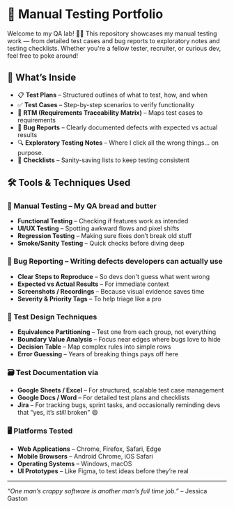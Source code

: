 # 🧪 Manual Testing Portfolio

Welcome to my QA lab! 👩‍🔬
This repository showcases my manual testing work — from detailed test cases and bug reports to exploratory notes and testing checklists. Whether you're a fellow tester, recruiter, or curious dev, feel free to poke around!

## 📂 What’s Inside

- 📋 **Test Plans** – Structured outlines of what to test, how, and when
- ✅ **Test Cases** – Step-by-step scenarios to verify functionality
- 🔗 **RTM (Requirements Traceability Matrix)** – Maps test cases to requirements
- 🐞 **Bug Reports** – Clearly documented defects with expected vs actual results
- 🔍 **Exploratory Testing Notes** – Where I click all the wrong things… on purpose.
- 🧠 **Checklists** – Sanity-saving lists to keep testing consistent

## 🛠️ Tools & Techniques Used

### 🧈 Manual Testing – My QA bread and butter  
- **Functional Testing** – Checking if features work as intended  
- **UI/UX Testing** – Spotting awkward flows and pixel shifts  
- **Regression Testing** – Making sure fixes don’t break old stuff  
- **Smoke/Sanity Testing** – Quick checks before diving deep  

### 🐛 Bug Reporting – Writing defects developers can actually use  
- **Clear Steps to Reproduce** – So devs don't guess what went wrong  
- **Expected vs Actual Results** – For immediate context  
- **Screenshots / Recordings** – Because visual evidence saves time  
- **Severity & Priority Tags** – To help triage like a pro  

### 📝 Test Design Techniques  
- **Equivalence Partitioning** – Test one from each group, not everything  
- **Boundary Value Analysis** – Focus near edges where bugs love to hide  
- **Decision Table** – Map complex rules into simple rows  
- **Error Guessing** – Years of breaking things pays off here  

### 🗃️ Test Documentation via  
- **Google Sheets / Excel** – For structured, scalable test case management  
- **Google Docs / Word** – For detailed test plans and checklists  
- **Jira** – For tracking bugs, sprint tasks, and occasionally reminding devs that “yes, it’s *still* broken” 😄  

### 🖥️ Platforms Tested  
- **Web Applications** – Chrome, Firefox, Safari, Edge  
- **Mobile Browsers** – Android Chrome, iOS Safari  
- **Operating Systems** – Windows, macOS  
- **UI Prototypes** – Like Figma, to test ideas before they’re real

---

_“One man’s crappy software is another man’s full time job.”_ – Jessica Gaston
